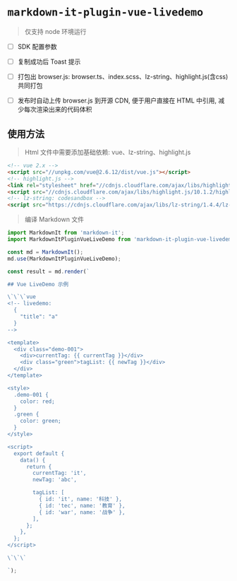 # `markdown-it-plugin-vue-livedemo`

> 仅支持 node 环境运行

* [ ] SDK 配置参数
* [ ] 复制成功后 Toast 提示
* [ ] 打包出 browser.js: browser.ts、index.scss、lz-string、highlight.js(含css) 共同打包
* [ ] 发布时自动上传 browser.js 到开源 CDN, 便于用户直接在 HTML 中引用, 减少每次渲染出来的代码体积


## 使用方法


> Html 文件中需要添加基础依赖: vue、lz-string、highlight.js

```html
<!-- vue 2.x -->
<script src="//unpkg.com/vue@2.6.12/dist/vue.js"></script>
<!-- highlight.js -->
<link rel="stylesheet" href="//cdnjs.cloudflare.com/ajax/libs/highlight.js/10.1.2/styles/color-brewer.min.css" />
<script src="//cdnjs.cloudflare.com/ajax/libs/highlight.js/10.1.2/highlight.min.js"></script>
<!-- lz-string: codesandbox -->
<script src="https://cdnjs.cloudflare.com/ajax/libs/lz-string/1.4.4/lz-string.min.js"></script>

```

> 编译 Markdown 文件

```javascript
import MarkdownIt from 'markdown-it';
import MarkdownItPluginVueLiveDemo from 'markdown-it-plugin-vue-livedemo';

const md = MarkdownIt();
md.use(MarkdownItPluginVueLiveDemo);

const result = md.render(`

## Vue LiveDemo 示例

\`\`\`vue
<!-- livedemo:
  {
    "title": "a"
  }
-->

<template>
  <div class="demo-001">
    <div>currentTag: {{ currentTag }}</div>
    <div class="green">tagList: {{ newTag }}</div>
  </div>
</template>

<style>
  .demo-001 {
    color: red;
  }
  .green {
    color: green;
  }
</style>

<script>
  export default {
    data() {
      return {
        currentTag: 'it',
        newTag: 'abc',

        tagList: [
          { id: 'it', name: '科技' },
          { id: 'tec', name: '教育' },
          { id: 'war', name: '战争' },
        ],
      };
    },
  };
</script>

\`\`\`

`);
```




